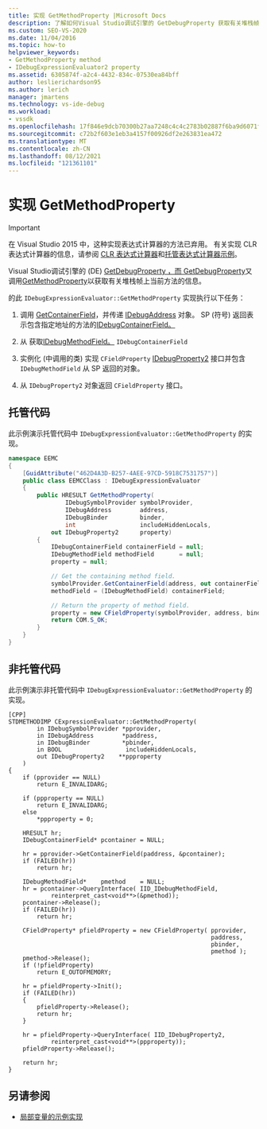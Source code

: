 ```yaml
---
title: 实现 GetMethodProperty |Microsoft Docs
description: 了解如何Visual Studio调试引擎的 GetDebugProperty 获取有关堆栈帧上当前方法的信息。
ms.custom: SEO-VS-2020
ms.date: 11/04/2016
ms.topic: how-to
helpviewer_keywords:
- GetMethodProperty method
- IDebugExpressionEvaluator2 property
ms.assetid: 6305874f-a2c4-4432-834c-07530ea84bff
author: leslierichardson95
ms.author: lerich
manager: jmartens
ms.technology: vs-ide-debug
ms.workload:
- vssdk
ms.openlocfilehash: 17f846e9dcb70300b27aa7248c4c4c2783b02887f6ba9d6071f636cbf48b78b0
ms.sourcegitcommit: c72b2f603e1eb3a4157f00926df2e263831ea472
ms.translationtype: MT
ms.contentlocale: zh-CN
ms.lasthandoff: 08/12/2021
ms.locfileid: "121361101"
---
```

# <a name="implement-getmethodproperty"></a>实现 GetMethodProperty
> [!IMPORTANT]
> 在 Visual Studio 2015 中，这种实现表达式计算器的方法已弃用。 有关实现 CLR 表达式计算器的信息，请参阅 [CLR 表达式计算器](https://github.com/Microsoft/ConcordExtensibilitySamples/wiki/CLR-Expression-Evaluators)和[托管表达式计算器示例](https://github.com/Microsoft/ConcordExtensibilitySamples/wiki/Managed-Expression-Evaluator-Sample)。

Visual Studio调试引擎的 (DE) [GetDebugProperty ，而 GetDebugProperty](../../extensibility/debugger/reference/idebugstackframe2-getdebugproperty.md)又调用[GetMethodProperty](../../extensibility/debugger/reference/idebugexpressionevaluator-getmethodproperty.md)以获取有关堆栈帧上当前方法的信息。

的此 `IDebugExpressionEvaluator::GetMethodProperty` 实现执行以下任务：

1. 调用 [GetContainerField](../../extensibility/debugger/reference/idebugsymbolprovider-getcontainerfield.md)，并传递 [IDebugAddress](../../extensibility/debugger/reference/idebugaddress.md) 对象。 SP (符号) 返回表示包含指定地址的方法的[IDebugContainerField。](../../extensibility/debugger/reference/idebugcontainerfield.md)

2. 从 获取[IDebugMethodField。](../../extensibility/debugger/reference/idebugmethodfield.md) `IDebugContainerField`

3. 实例化 (中调用的类) 实现 `CFieldProperty` [IDebugProperty2](../../extensibility/debugger/reference/idebugproperty2.md) 接口并包含 `IDebugMethodField` 从 SP 返回的对象。

4. 从 `IDebugProperty2` 对象返回 `CFieldProperty` 接口。

## <a name="managed-code"></a>托管代码
此示例演示托管代码中 `IDebugExpressionEvaluator::GetMethodProperty` 的实现。

```csharp
namespace EEMC
{
    [GuidAttribute("462D4A3D-B257-4AEE-97CD-5918C7531757")]
    public class EEMCClass : IDebugExpressionEvaluator
    {
        public HRESULT GetMethodProperty(
                IDebugSymbolProvider symbolProvider,
                IDebugAddress        address,
                IDebugBinder         binder,
                int                  includeHiddenLocals,
            out IDebugProperty2      property)
        {
            IDebugContainerField containerField = null;
            IDebugMethodField methodField       = null;
            property = null;

            // Get the containing method field.
            symbolProvider.GetContainerField(address, out containerField);
            methodField = (IDebugMethodField) containerField;

            // Return the property of method field.
            property = new CFieldProperty(symbolProvider, address, binder, methodField);
            return COM.S_OK;
        }
    }
}
```

## <a name="unmanaged-code"></a>非托管代码
此示例演示非托管代码中 `IDebugExpressionEvaluator::GetMethodProperty` 的实现。

```
[CPP]
STDMETHODIMP CExpressionEvaluator::GetMethodProperty(
        in IDebugSymbolProvider *pprovider,
        in IDebugAddress        *paddress,
        in IDebugBinder         *pbinder,
        in BOOL                  includeHiddenLocals,
        out IDebugProperty2    **ppproperty
    )
{
    if (pprovider == NULL)
        return E_INVALIDARG;

    if (ppproperty == NULL)
        return E_INVALIDARG;
    else
        *ppproperty = 0;

    HRESULT hr;
    IDebugContainerField* pcontainer = NULL;

    hr = pprovider->GetContainerField(paddress, &pcontainer);
    if (FAILED(hr))
        return hr;

    IDebugMethodField*    pmethod    = NULL;
    hr = pcontainer->QueryInterface( IID_IDebugMethodField,
            reinterpret_cast<void**>(&pmethod));
    pcontainer->Release();
    if (FAILED(hr))
        return hr;

    CFieldProperty* pfieldProperty = new CFieldProperty( pprovider,
                                                         paddress,
                                                         pbinder,
                                                         pmethod );
    pmethod->Release();
    if (!pfieldProperty)
        return E_OUTOFMEMORY;

    hr = pfieldProperty->Init();
    if (FAILED(hr))
    {
        pfieldProperty->Release();
        return hr;
    }

    hr = pfieldProperty->QueryInterface( IID_IDebugProperty2,
            reinterpret_cast<void**>(ppproperty));
    pfieldProperty->Release();

    return hr;
}
```

## <a name="see-also"></a>另请参阅
- [局部变量的示例实现](../../extensibility/debugger/sample-implementation-of-locals.md)
